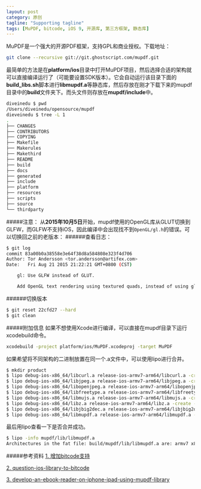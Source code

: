 ```yaml
---
layout: post
category: 原创
tagline: "Supporting tagline"
tags: [MuPDF, bitcode, iOS 9, 开源库, 第三方框架, 静态库]
---
```


MuPDF是一个强大的开源PDF框架，支持GPL和商业授权。下载地址：
```bash
git clone --recursive git://git.ghostscript.com/mupdf.git
```

最简单的方法是在**platform/ios**目录中打开MuPDF项目，然后选择合适的架构就可以直接编译运行了（可能要设置SDK版本）。它会自动运行该目录下面的**build_libs.sh**脚本进行**libmupdf.a**等静态库，然后存放在刚才下载下来的mupdf目录中的**build**文件夹下。而头文件则存放在**mupdf/include**中。

```bash
diveinedu $ pwd
/Users/diveinedu/opensource/mupdf
dieveinedu $ tree -L 1
.
├── CHANGES
├── CONTRIBUTORS
├── COPYING
├── Makefile
├── Makerules
├── Makethird
├── README
├── build
├── docs
├── generated
├── include
├── platform
├── resources
├── scripts
├── source
└── thirdparty
```
#####注意：
从**2015年10月5日**开始，mupdf使用的OpenGL库从GLUT切换到GLFW，而GLFW不支持iOS，因此编译中会出现找不到`OpenGL/gl.h`的错误。可以切换回之前的老版本：
######查看日志：
```bash
$ git log
commit 83a00b0a38558e3e64f38d8a584808e323f4d706
Author: Tor Andersson <tor.andersson@artifex.com>
Date:   Fri Aug 21 2015 21:22:21 GMT+0800 (CST)

    gl: Use GLFW instead of GLUT.

	Add OpenGL text rendering using textured quads, instead of using glut bitmap fonts.
```
######切换版本
```bash
$ git reset 22cfd27 --hard
$ git clean
```

#####附加信息
如果不想使用Xcode进行编译，可以直接在mupdf目录下运行xcodebuild命令。
```bash
xcodebuild -project platform/ios/MuPDF.xcodeproj -target MuPDF
```

如果希望将不同架构的二进制放置在同一个.a文件中，可以使用lipo进行合并。

```bash
$ mkdir product
$ lipo debug-ios-x86_64/libcurl.a release-ios-armv7-arm64/libcurl.a -create -output product/libcurl.a
$ lipo debug-ios-x86_64/libjpeg.a release-ios-armv7-arm64/libjpeg.a -create -output product/libjpeg.a
$ lipo debug-ios-x86_64/libopenjpeg.a release-ios-armv7-arm64/libopenjpeg.a -create -output product/libopenjpeg.a
$ lipo debug-ios-x86_64/libfreetype.a release-ios-armv7-arm64/libfreetype.a -create -output product/libfreetype.a
$ lipo debug-ios-x86_64/libmujs.a release-ios-armv7-arm64/libmujs.a -create -output product/libmujs.a
$ lipo debug-ios-x86_64/libz.a release-ios-armv7-arm64/libz.a -create -output product/libz.a
$ lipo debug-ios-x86_64/libjbig2dec.a release-ios-armv7-arm64/libjbig2dec.a -create -output product/libjbig2dec.a
$ lipo debug-ios-x86_64/libmupdf.a release-ios-armv7-arm64/libmupdf.a -create -output product/libmupdf.a
```

最后用lipo查看一下是否合并成功。
```bash
$ lipo -info mupdf/lib/libmupdf.a 
Architectures in the fat file: build/mupdf/lib/libmupdf.a are: armv7 x86_64 arm64 
```

#####参考资料
[1. 增加bitcode支持](http://fxt1.uc.cn/10_1q3Va)

[2. question-ios-library-to-bitcode](http://www.heapoverflow.me/question-ios-library-to-bitcode-31233395)

[3. develop-an-ebook-reader-on-iphone-ipad-using-mupdf-library](http://stackoverflow.com/questions/7324014/develop-an-ebook-reader-on-iphone-ipad-using-mupdf-library/31111924#31111924)